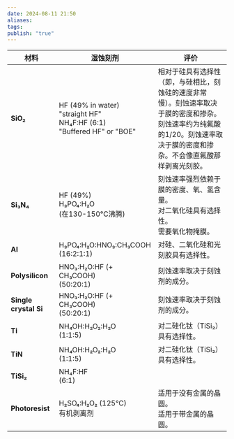 ```yaml
---
date: 2024-08-11 21:50
aliases: 
tags: 
publish: "true"
---
```

| 材料                    | 湿蚀刻剂                                                                                | 评价                                                                                           |
| --------------------- | ----------------------------------------------------------------------------------- | -------------------------------------------------------------------------------------------- |
| **SiO₂**              | HF (49% in water) <br> "straight HF" <br> NH₄F:HF (6:1) <br> "Buffered HF" or "BOE" | 相对于硅具有选择性（即，与硅相比，刻蚀硅的速度非常慢）。刻蚀速率取决于膜的密度和掺杂。<br> 刻蚀速率约为纯氟酸的1/20。刻蚀速率取决于膜的密度和掺杂。不会像直氟酸那样剥离光刻胶。 |
| **Si₃N₄**             | HF (49%) <br> H₃PO₄:H₂O <br> (在130-150°C沸腾)                                         | 刻蚀速率强烈依赖于膜的密度、氧、氢含量。<br> 对二氧化硅具有选择性。<br> 需要氧化物掩膜。                                            |
| **Al**                | H₃PO₄:H₂O:HNO₃:CH₃COOH <br> (16:2:1:1)                                              | 对硅、二氧化硅和光刻胶具有选择性。                                                                            |
| **Polysilicon**       | HNO₃:H₂O:HF (+ CH₃COOH) <br> (50:20:1)                                              | 刻蚀速率取决于刻蚀剂的成分。                                                                               |
| **Single crystal Si** | HNO₃:H₂O:HF (+ CH₃COOH) <br> (50:20:1)                                              | 刻蚀速率取决于刻蚀剂的成分。                                                                               |
| **Ti**                | NH₄OH:H₂O₂:H₂O <br> (1:1:5)                                                         | 对二硅化钛（TiSi₂）具有选择性。                                                                           |
| **TiN**               | NH₄OH:H₂O₂:H₂O <br> (1:1:5)                                                         | 对二硅化钛（TiSi₂）具有选择性。                                                                           |
| **TiSi₂**             | NH₄F:HF <br> (6:1)                                                                  |                                                                                              |
| **Photoresist**       | H₂SO₄:H₂O₂ (125°C) <br>有机剥离剂                                                        | 适用于没有金属的晶圆。<br>适用于带金属的晶圆。                                                                    |
